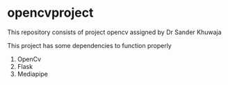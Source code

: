 # opencvproject
This repository consists of project opencv assigned by Dr Sander Khuwaja

This project has some dependencies to function properly

1. OpenCv
2. Flask
3. Mediapipe

